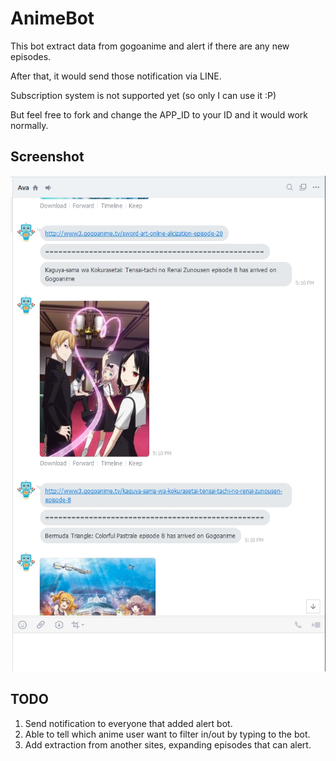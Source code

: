 # AnimeBot

This bot extract data from gogoanime and alert if there are any new episodes.

After that, it would send those notification via LINE.

Subscription system is not supported yet (so only I can use it :P)

But feel free to fork and change the APP_ID to your ID and it would work normally.

## Screenshot

![Screenshot](screenshot.jpg)


## TODO

1. Send notification to everyone that added alert bot.
2. Able to tell which anime user want to filter in/out by typing to the bot.
3. Add extraction from another sites, expanding episodes that can alert.

